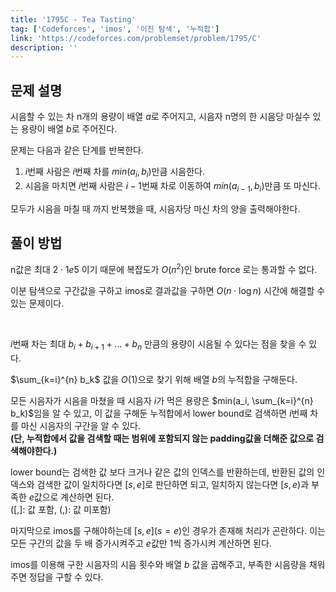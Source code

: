 ```yaml
---
title: '1795C - Tea Tasting'
tag: ['Codeforces', 'imos', '이진 탐색', '누적합']
link: 'https://codeforces.com/problemset/problem/1795/C'
description: ''
---
```


## 문제 설명

시음할 수 있는 차 n개의 용량이 배열 $a$로 주어지고, 시음자 n명의 한 시음당 마실수 있는 용량이 배열 $b$로 주어진다.

문제는 다음과 같은 단계를 반복한다.

1. $i$번째 사람은 $i$번째 차를 $min(a_i, b_i)$만큼 시음한다.
2. 시음을 마치면 $i$번째 사람은 $i-1$번째 차로 이동하여 $min(a_{i-1}, b_i)$만큼 또 마신다.

모두가 시음을 마칠 때 까지 반복했을 때, 시음자당 마신 차의 양을 출력해야한다.

## 풀이 방법

n값은 최대 $2 \cdot 1e5$ 이기 때문에 복잡도가 $O(n^2)$인 brute force 로는 통과할 수 없다.

이분 탐색으로 구간값을 구하고 imos로 결과값을 구하면 $O(n \cdot \log n)$ 시간에 해결할 수 있는 문제이다.

<br/>

$i$번째 차는 최대 $b_i + b_{i+1} + ... + b_{n}$ 만큼의 용량이 시음될 수 있다는 점을 찾을 수 있다.

$\sum_{k=i}^{n} b_k$ 값을 $O(1)$으로 찾기 위해 배열 $b$의 누적합을 구해둔다.

모든 시음자가 시음을 마쳤을 때 시음자 $i$가 먹은 용량은 $min(a_i, \sum_{k=i}^{n} b_k)$임을 알 수 있고, 이 값을 구해둔 누적합에서 lower bound로 검색하면 $i$번째 차를 마신 시음자의 구간을 알 수 있다.<br/>**(단, 누적합에서 값을 검색할 때는 범위에 포함되지 않는 padding값을 더해준 값으로 검색해야한다.)**

lower bound는 검색한 값 보다 크거나 같은 값의 인덱스를 반환하는데, 반환된 값의 인덱스와 검색한 값이 일치하다면 $[s, e]$로 판단하면 되고, 일치하지 않는다면 $[s, e)$과 부족한 $e$값으로 계산하면 된다.<br/>($[, ]$: 값 포함, $(, )$: 값 미포함)

마지막으로 imos를 구해야하는데 $[s, e] (s = e)$인 경우가 존재해 처리가 곤란하다. 이는 모든 구간의 값을 두 배 증가시켜주고 $e$값만 1씩 증가시켜 계산하면 된다.

imos를 이용해 구한 시음자의 시음 횟수와 배열 $b$ 값을 곱해주고, 부족한 시음량을 채워주면 정답을 구할 수 있다.